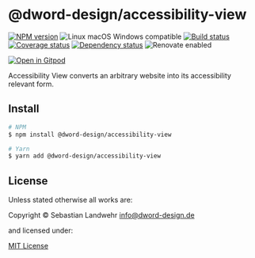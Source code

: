 <!-- TITLE/ -->
# @dword-design/accessibility-view
<!-- /TITLE -->

<!-- BADGES/ -->
[![NPM version](https://img.shields.io/npm/v/@dword-design/accessibility-view.svg)](https://npmjs.org/package/@dword-design/accessibility-view)
![Linux macOS Windows compatible](https://img.shields.io/badge/os-linux%20%7C%C2%A0macos%20%7C%C2%A0windows-blue)
[![Build status](https://img.shields.io/github/workflow/status/dword-design/accessibility-view/build)](https://github.com/dword-design/accessibility-view/actions)
[![Coverage status](https://img.shields.io/coveralls/dword-design/accessibility-view)](https://coveralls.io/github/dword-design/accessibility-view)
[![Dependency status](https://img.shields.io/david/dword-design/accessibility-view)](https://david-dm.org/dword-design/accessibility-view)
![Renovate enabled](https://img.shields.io/badge/renovate-enabled-brightgreen)

[![Open in Gitpod](https://gitpod.io/button/open-in-gitpod.svg)](https://gitpod.io/#https://github.com/dword-design/accessibility-view)
<!-- /BADGES -->

<!-- DESCRIPTION/ -->
Accessibility View converts an arbitrary website into its accessibility relevant form.
<!-- /DESCRIPTION -->

<!-- INSTALL/ -->
## Install

```bash
# NPM
$ npm install @dword-design/accessibility-view

# Yarn
$ yarn add @dword-design/accessibility-view
```
<!-- /INSTALL -->

<!-- LICENSE/ -->
## License

Unless stated otherwise all works are:

Copyright &copy; Sebastian Landwehr <info@dword-design.de>

and licensed under:

[MIT License](https://opensource.org/licenses/MIT)
<!-- /LICENSE -->
